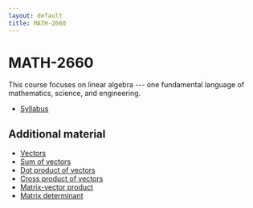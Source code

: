 ```yaml
---
layout: default
title: MATH-2660
---
```


# MATH-2660

This course focuses on linear algebra
--- one fundamental language of mathematics, science, and engineering.

* [Syllabus](syllabus-S2021/)

<!-- ## How to survive this course?

* Read before class
* Complete reading tests (twice a week)
* Complete concept tests (once a week)
* Complete homework assignments (once a week)
* Take in-class quizzes
* Take the final exam
* Participate! (You are not a passive note-taking robot) -->

## Additional material

* [Vectors](vectors/)
* [Sum of vectors](vectorsum/)
* [Dot product of vectors](dotprod/)
* [Cross product of vectors](crossprod/)
* [Matrix-vector product](matvec/)
* [Matrix determinant](det/)

<!-- ## Misc.

* Definition: _A __lecture__ is a process in which information passes
  from the notes of the lecturer into the notes of the student
  without passing through the minds of either._
  Funny, but true.
  But it really shouldn't be.
  Let's make sure our lectures are not like that. -->
